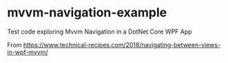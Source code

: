 # mvvm-navigation-example
Test code exploring Mvvm Navigation in a DotNet Core WPF App

From https://www.technical-recipes.com/2018/navigating-between-views-in-wpf-mvvm/
